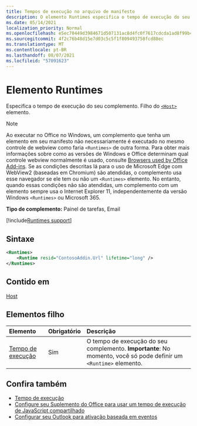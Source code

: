```yaml
---
title: Tempos de execução no arquivo de manifesto
description: O elemento Runtimes especifica o tempo de execução do seu complemento.
ms.date: 05/14/2021
localization_priority: Normal
ms.openlocfilehash: e5ec70449d3984671d507131ac8d4fc0f7617cdcda1ad8f99b4f4bf52773aded
ms.sourcegitcommit: 4f2c76b48d15e7d03c5c5f1f809493758fcd88ec
ms.translationtype: MT
ms.contentlocale: pt-BR
ms.lasthandoff: 08/07/2021
ms.locfileid: "57091623"
---
```

# <a name="runtimes-element"></a>Elemento Runtimes

Especifica o tempo de execução do seu complemento. Filho do [`<Host>`](host.md) elemento.

> [!NOTE]
> Ao executar no Office no Windows, um complemento que tenha um elemento em seu manifesto não necessariamente é executado no mesmo controle de webview como faria `<Runtimes>` de outra forma. Para obter mais informações sobre como as versões de Windows e Office determinam qual controle webview normalmente é usado, consulte [Browsers used by Office Add-ins](../../concepts/browsers-used-by-office-web-add-ins.md). Se as condições descritas lá para o uso de Microsoft Edge com WebView2 (baseadas em Chromium) são atendidas, o complemento usa esse navegador se ele tem ou não um `<Runtimes>` elemento. No entanto, quando essas condições não são atendidas, um complemento com um elemento sempre usa o Internet Explorer 11, independentemente da versão Windows `<Runtimes>` ou Microsoft 365.

**Tipo de complemento:** Painel de tarefas, Email

[!include[Runtimes support](../../includes/runtimes-note.md)]

## <a name="syntax"></a>Sintaxe

```XML
<Runtimes>
    <Runtime resid="ContosoAddin.Url" lifetime="long" />
</Runtimes>
```

## <a name="contained-in"></a>Contido em

[Host](host.md)

## <a name="child-elements"></a>Elementos filho

|  Elemento |  Obrigatório  |  Descrição  |
|:-----|:-----|:-----|
| [Tempo de execução](runtime.md) | Sim |  O tempo de execução do seu complemento. **Importante**: No momento, você só pode definir um `<Runtime>` elemento. |

## <a name="see-also"></a>Confira também

- [Tempo de execução](runtime.md)
- [Configure seu Suplemento do Office para usar um tempo de execução de JavaScript compartilhado](../../develop/configure-your-add-in-to-use-a-shared-runtime.md)
- [Configurar seu Outlook para ativação baseada em eventos](../../outlook/autolaunch.md)
